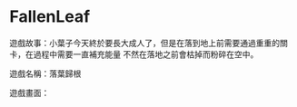 # FallenLeaf

遊戲故事：小葉子今天終於要長大成人了，但是在落到地上前需要通過重重的關卡，在過程中需要一直補充能量
         不然在落地之前會枯掉而粉碎在空中。

遊戲名稱：落葉歸根

遊戲畫面：
